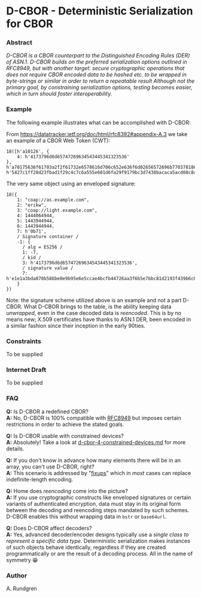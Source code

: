 # D-CBOR - Deterministic Serialization for CBOR

### Abstract
_D-CBOR is a CBOR counterpart to the Distinguished Encoding Rules (DER) 
of ASN.1. D-CBOR builds on the preferred serialization options outlined 
in RFC8949, but with another target: secure cryptographic operations that
does not require CBOR encoded data to be hashed etc. to be wrapped in 
byte-strings or similar in order to return a repeatable result
Although not the primary goal, by constraining serialization options,
testing becomes easier, which in turn should foster interoperability._

### Example
The following example illustrates what can be accomplished with D-CBOR:

From https://datatracker.ietf.org/doc/html/rfc8392#appendix-A.3 we take an example of a CBOR Web Token (CWT):
```cbor
18([h'a10126', {
    4: h'4173796d6d65747269634543445341323536'
}, h'a70175636f61703a2f2f61732e6578616d706c652e636f6d02656572696b77037818636f61703a2f2f6c696768742e6578616d706c652e636f6d041a5612aeb0051a5610d9f0061a5610d9f007420b71', h'5427c1ff28d23fbad1f29c4c7c6a555e601d6fa29f9179bc3d7438bacaca5acd08c8d4d4f96131680c429a01f85951ecee743a52b9b63632c57209120e1c9e30'])
```

The very same object using an enveloped signature:
```cbor
18({
    1: "coap://as.example.com",
    2: "erikw",
    3: "coap://light.example.com",
    4: 1444064944,
    5: 1443944944,
    6: 1443944944,
    7: h'0b71',
    / Signature container /
    -1: {
      / alg = ES256 /
      1: -7,
      / kid /
      3: h'4173796d6d65747269634543445341323536',
      / signature value /
      7: h'e1e1a3bda070b586be0e9b95e6e5ccae4bcfb44726aa3f6b5e7bbc81d2193f439b6c6b84962c27eb4796e17dd6ecd028026a8e351bed3f9be95c96447e3fd262'
    }
})
```
Note: the signature scheme utilized above is an example and not a part D-CBOR.
What D-CBOR brings to the table, is the ability keeping data _unwrapped_,
even in the case decoded data is _reencoded_.
This is by no means new; X.509 certificates have thanks to ASN.1 DER,
been encoded in a similar fashion since their inception in the early 90ties.

### Constraints
To be supplied

### Internet Draft
To be supplied

### FAQ
__Q:__ Is D-CBOR a redefined CBOR?<br>
__A:__ No, D-CBOR is 100% compatible with
[RFC8949](https://www.rfc-editor.org/rfc/rfc8949.html)
but imposes certain restrictions in order to achieve the stated goals.

__Q:__ Is D-CBOR usable with constrained devices?<br>
__A:__ Absolutely! Take a look at 
[d-cbor-4-constrained-devices.md](d-cbor-4-constrained-devices.md)
for more details.

__Q:__ If you don't know in advance how many elements there will be in
an array, you can't use D-CBOR, right?<br>
__A:__ This scenario is addressed by
"[fixups](d-cbor-4-constrained-devices.md#handling-indefinite-length-data)"
which in _most_ cases can replace indefinite-length encoding.

__Q:__ Home does _reencoding_ come into the picture?<br>
__A:__ If you use cryptographic constructs like enveloped signatures
or certain variants of authenticated encryption, data must stay
in its original form between the decoding and reencoding
steps mandated by such schemes.
D-CBOR enables this without wrapping data in `bstr` or `base64url`.

__Q:__ Does D-CBOR affect decoders?<br>
__A:__ Yes, advanced decoder/encoder designs typically use a _single
class to represent a specific data type_.  Deterministic serialization makes
instances of such objects behave identically,
regardless if they are created programmatically or are the
result of a decoding process.
All in the name of symmetry 😁

### Author
A. Rundgren
